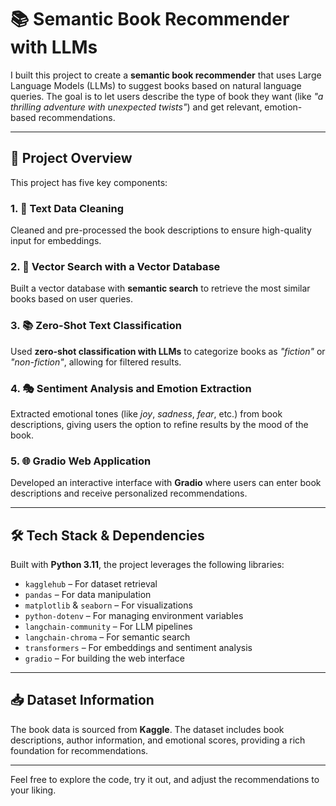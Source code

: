
# 📚 **Semantic Book Recommender with LLMs**

I built this project to create a **semantic book recommender** that uses Large Language Models (LLMs) to suggest books based on natural language queries. The goal is to let users describe the type of book they want (like *"a thrilling adventure with unexpected twists"*) and get relevant, emotion-based recommendations.

---

## 🚀 **Project Overview**

This project has five key components:

### 1. 🧹 **Text Data Cleaning**
Cleaned and pre-processed the book descriptions to ensure high-quality input for embeddings.

### 2. 🧠 **Vector Search with a Vector Database**
Built a vector database with **semantic search** to retrieve the most similar books based on user queries.

### 3. 📚 **Zero-Shot Text Classification**
Used **zero-shot classification with LLMs** to categorize books as *"fiction"* or *"non-fiction"*, allowing for filtered results.

### 4. 🎭 **Sentiment Analysis and Emotion Extraction**
Extracted emotional tones (like *joy*, *sadness*, *fear*, etc.) from book descriptions, giving users the option to refine results by the mood of the book.

### 5. 🌐 **Gradio Web Application**
Developed an interactive interface with **Gradio** where users can enter book descriptions and receive personalized recommendations.

---

## 🛠️ **Tech Stack & Dependencies**

Built with **Python 3.11**, the project leverages the following libraries:

- `kagglehub` – For dataset retrieval  
- `pandas` – For data manipulation  
- `matplotlib` & `seaborn` – For visualizations  
- `python-dotenv` – For managing environment variables  
- `langchain-community` – For LLM pipelines  
- `langchain-chroma` – For semantic search  
- `transformers` – For embeddings and sentiment analysis  
- `gradio` – For building the web interface  

---

## 📥 **Dataset Information**
The book data is sourced from **Kaggle**. The dataset includes book descriptions, author information, and emotional scores, providing a rich foundation for recommendations.

--- 

Feel free to explore the code, try it out, and adjust the recommendations to your liking.
